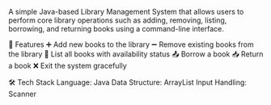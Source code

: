 A simple Java-based Library Management System that allows users to perform core library operations such as adding, removing, listing, borrowing, and returning books using a command-line interface.

🔧 Features
    ➕ Add new books to the library
    ➖ Remove existing books from the library
    📖 List all books with availability status
    📤 Borrow a book
    📥 Return a book
    ❌ Exit the system gracefully

🛠️ Tech Stack
    Language: Java
    Data Structure: ArrayList
    Input Handling: Scanner
